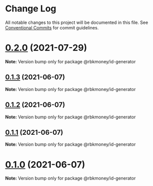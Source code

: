 # Change Log

All notable changes to this project will be documented in this file.
See [Conventional Commits](https://conventionalcommits.org) for commit guidelines.

# [0.2.0](https://github.com/rbkmoney/ng-core/compare/@rbkmoney/id-generator@0.1.3...@rbkmoney/id-generator@0.2.0) (2021-07-29)

**Note:** Version bump only for package @rbkmoney/id-generator





## [0.1.3](https://github.com/rbkmoney/ng-core/compare/@rbkmoney/id-generator@0.1.2...@rbkmoney/id-generator@0.1.3) (2021-06-07)

**Note:** Version bump only for package @rbkmoney/id-generator





## [0.1.2](https://github.com/rbkmoney/ng-core/compare/@rbkmoney/id-generator@0.1.1...@rbkmoney/id-generator@0.1.2) (2021-06-07)

**Note:** Version bump only for package @rbkmoney/id-generator





## [0.1.1](https://github.com/rbkmoney/ng-core/compare/@rbkmoney/id-generator@0.1.0...@rbkmoney/id-generator@0.1.1) (2021-06-07)

**Note:** Version bump only for package @rbkmoney/id-generator





# [0.1.0](https://github.com/rbkmoney/ng-core/compare/@rbkmoney/id-generator@0.1.0-pr1.0...@rbkmoney/id-generator@0.1.0) (2021-06-07)

**Note:** Version bump only for package @rbkmoney/id-generator
